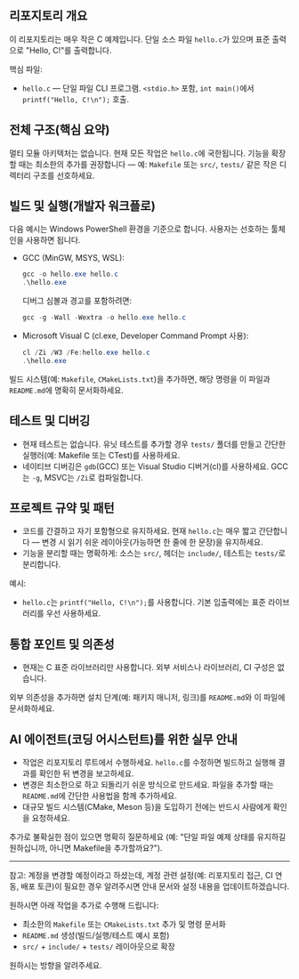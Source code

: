 
## 리포지토리 개요

이 리포지토리는 매우 작은 C 예제입니다. 단일 소스 파일 `hello.c`가 있으며 표준 출력으로 "Hello, C!"를 출력합니다.

핵심 파일:

- `hello.c` — 단일 파일 CLI 프로그램. `<stdio.h>` 포함, `int main()`에서 `printf("Hello, C!\n");` 호출.

## 전체 구조(핵심 요약)

멀티 모듈 아키텍처는 없습니다. 현재 모든 작업은 `hello.c`에 국한됩니다. 기능을 확장할 때는 최소한의 추가를 권장합니다 — 예: `Makefile` 또는 `src/`, `tests/` 같은 작은 디렉터리 구조를 선호하세요.

## 빌드 및 실행(개발자 워크플로)

다음 예시는 Windows PowerShell 환경을 기준으로 합니다. 사용자는 선호하는 툴체인을 사용하면 됩니다.

- GCC (MinGW, MSYS, WSL):

  ```powershell
  gcc -o hello.exe hello.c
  .\hello.exe
  ```

  디버그 심볼과 경고를 포함하려면:

  ```powershell
  gcc -g -Wall -Wextra -o hello.exe hello.c
  ```

- Microsoft Visual C (cl.exe, Developer Command Prompt 사용):

  ```powershell
  cl /Zi /W3 /Fe:hello.exe hello.c
  .\hello.exe
  ```

빌드 시스템(예: `Makefile`, `CMakeLists.txt`)을 추가하면, 해당 명령을 이 파일과 `README.md`에 명확히 문서화하세요.

## 테스트 및 디버깅

- 현재 테스트는 없습니다. 유닛 테스트를 추가할 경우 `tests/` 폴더를 만들고 간단한 실행러(예: Makefile 또는 CTest)를 사용하세요.
- 네이티브 디버깅은 `gdb`(GCC) 또는 Visual Studio 디버거(cl)를 사용하세요. GCC는 `-g`, MSVC는 `/Zi`로 컴파일합니다.

## 프로젝트 규약 및 패턴

- 코드를 간결하고 자기 포함형으로 유지하세요. 현재 `hello.c`는 매우 짧고 간단합니다 — 변경 시 읽기 쉬운 레이아웃(가능하면 한 줄에 한 문장)을 유지하세요.
- 기능을 분리할 때는 명확하게: 소스는 `src/`, 헤더는 `include/`, 테스트는 `tests/`로 분리합니다.

예시:

- `hello.c`는 `printf("Hello, C!\n");`를 사용합니다. 기본 입출력에는 표준 라이브러리를 우선 사용하세요.

## 통합 포인트 및 의존성

- 현재는 C 표준 라이브러리만 사용합니다. 외부 서비스나 라이브러리, CI 구성은 없습니다.

외부 의존성을 추가하면 설치 단계(예: 패키지 매니저, 링크)를 `README.md`와 이 파일에 문서화하세요.

## AI 에이전트(코딩 어시스턴트)를 위한 실무 안내

- 작업은 리포지토리 루트에서 수행하세요. `hello.c`를 수정하면 빌드하고 실행해 결과를 확인한 뒤 변경을 보고하세요.
- 변경은 최소한으로 하고 되돌리기 쉬운 방식으로 만드세요. 파일을 추가할 때는 `README.md`에 간단한 사용법을 함께 추가하세요.
- 대규모 빌드 시스템(CMake, Meson 등)을 도입하기 전에는 반드시 사람에게 확인을 요청하세요.

추가로 불확실한 점이 있으면 명확히 질문하세요 (예: "단일 파일 예제 상태를 유지하길 원하십니까, 아니면 Makefile을 추가할까요?").

---

참고: 계정을 변경할 예정이라고 하셨는데, 계정 관련 설정(예: 리포지토리 접근, CI 연동, 배포 토큰)이 필요한 경우 알려주시면 안내 문서와 설정 내용을 업데이트하겠습니다.

원하시면 아래 작업을 추가로 수행해 드립니다:

- 최소한의 `Makefile` 또는 `CMakeLists.txt` 추가 및 명령 문서화
- `README.md` 생성(빌드/실행/테스트 예시 포함)
- `src/` + `include/` + `tests/` 레이아웃으로 확장

원하시는 방향을 알려주세요.
